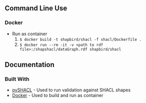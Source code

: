 ## Command Line Use

### Docker

* Run as container
  1. ` $ docker build -t shapbird/shacl -f shacl/Dockerfile . `
  2. ` $ docker run --rm -it -v <path to rdf file>:/shapshacl/dataGraph.rdf shapbird/shacl `



## Documentation

### Built With

* [pySHACL](https://github.com/RDFLib/pySHACL) - Used to run validation against SHACL shapes
* [Docker](https://www.docker.com/) - Used to build and run as container
